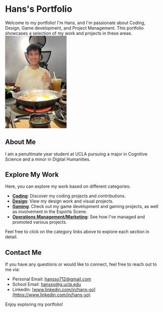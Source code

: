 # Hans's Portfolio

Welcome to my portfolio! I'm Hans, and I'm passionate about Coding, Design, Game development, and Project Management. This portfolio showcases a selection of my work and projects in these areas.
<br>
<img src="Github Portfolio Pictures/menhotpot.PNG" width="200"/>

## About Me

I am a penultimate year student at UCLA pursuing a major in Cognitive Science and a minor in Digital Humanities.

## Explore My Work

Here, you can explore my work based on different categories:

- [**Coding**](coding/README.md): Discover my coding projects and contributions.
- [**Design**](design/README.md): View my design work and visual projects.
- [**Gaming**](gaming/README.md): Check out my game development and gaming projects, as well as involvement in the Esports Scene.
- [**Operations Management/Marketing**](project-product-management/README.md): See how I've managed and promoted various projects.

Feel free to click on the category links above to explore each section in detail.

## Contact Me

If you have any questions or would like to connect, feel free to reach out to me via:

- Personal Email: hansso712@gmail.com
- School Email: hansso@g.ucla.edu
- LinkedIn: [www.linkedin.com/in/hans-so](https://www.linkedin.com/in/hans-so)

Enjoy exploring my portfolio!
